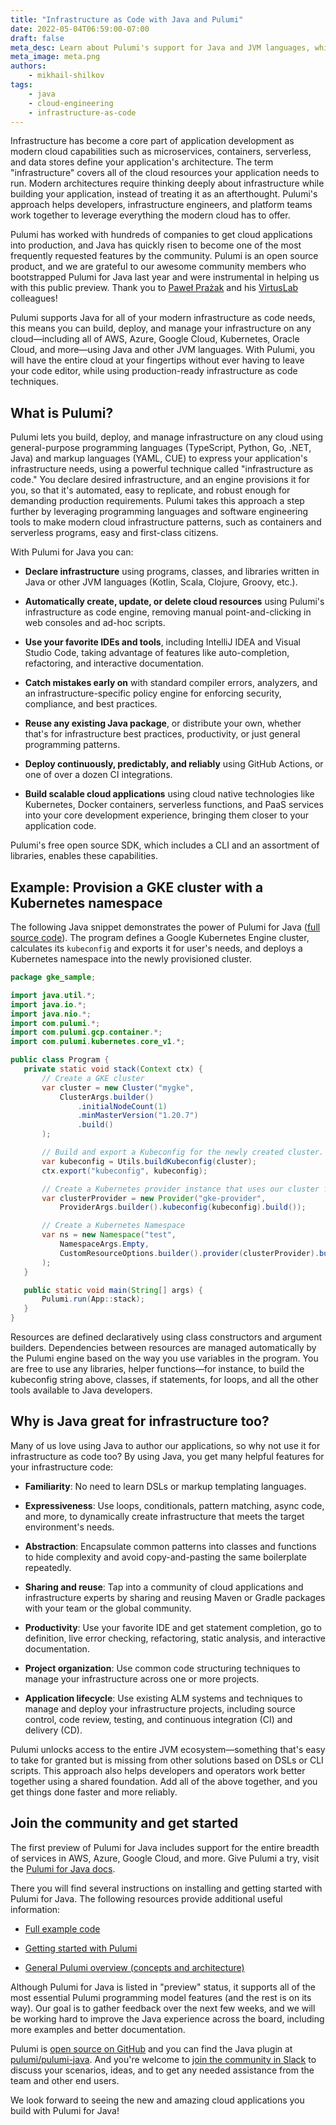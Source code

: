```yaml
---
title: "Infrastructure as Code with Java and Pulumi"
date: 2022-05-04T06:59:00-07:00
draft: false
meta_desc: Learn about Pulumi's support for Java and JVM languages, which enable you to use Infrastructure As Code on any Cloud with the JVM ecosystem.
meta_image: meta.png
authors:
    - mikhail-shilkov
tags:
    - java
    - cloud-engineering
    - infrastructure-as-code
---
```


Infrastructure has become a core part of application development as modern cloud capabilities such as microservices, containers, serverless, and data stores define your application's architecture. The term "infrastructure" covers all of the cloud resources your application needs to run. Modern architectures require thinking deeply about infrastructure while building your application, instead of treating it as an afterthought. Pulumi's approach helps developers, infrastructure engineers, and platform teams work together to leverage everything the modern cloud has to offer.

Pulumi has worked with hundreds of companies to get cloud applications into production, and Java has quickly risen to become one of the most frequently requested features by the community. Pulumi is an open source product, and we are grateful to our awesome community members who bootstrapped Pulumi for Java last year and were instrumental in helping us with this public preview. Thank you to [Paweł Prażak](https://twitter.com/pawelprazak) and his [VirtusLab](https://virtuslab.com) colleagues!

Pulumi supports Java for all of your modern infrastructure as code needs, this means you can build, deploy, and manage your infrastructure on any cloud&mdash;including all of AWS, Azure, Google Cloud, Kubernetes, Oracle Cloud, and more&mdash;using Java and other JVM languages. With Pulumi, you will have the entire cloud at your fingertips without ever having to leave your code editor, while using production-ready infrastructure as code techniques.

## What is Pulumi?

Pulumi lets you build, deploy, and manage infrastructure on any cloud using general-purpose programming languages (TypeScript, Python, Go, .NET, Java) and markup languages (YAML, CUE) to express your application's infrastructure needs, using a powerful technique called "infrastructure as code." You declare desired infrastructure, and an engine provisions it for you, so that it's automated, easy to replicate, and robust enough for demanding production requirements. Pulumi takes this approach a step further by leveraging programming languages and software engineering tools to make modern cloud infrastructure patterns, such as containers and serverless programs, easy and first-class citizens.

With Pulumi for Java you can:

- **Declare infrastructure** using programs, classes, and libraries written in Java or other JVM languages (Kotlin, Scala, Clojure, Groovy, etc.).

- **Automatically create, update, or delete cloud resources** using Pulumi's infrastructure as code engine, removing manual point-and-clicking in web consoles and ad-hoc scripts.

- **Use your favorite IDEs and tools**, including IntelliJ IDEA and Visual Studio Code, taking advantage of features like auto-completion, refactoring, and interactive documentation.

- **Catch mistakes early on** with standard compiler errors, analyzers, and an infrastructure-specific policy engine for enforcing security, compliance, and best practices.

- **Reuse any existing Java package**, or distribute your own, whether that's for infrastructure best practices, productivity, or just general programming patterns.

- **Deploy continuously, predictably, and reliably** using GitHub Actions, or one of over a dozen CI integrations.

- **Build scalable cloud applications** using cloud native technologies like Kubernetes, Docker containers, serverless functions, and PaaS services into your core development experience, bringing them closer to your application code.

Pulumi's free open source SDK, which includes a CLI and an assortment of libraries, enables these capabilities.

## Example: Provision a GKE cluster with a Kubernetes namespace

The following Java snippet demonstrates the power of Pulumi for Java ([full source code](https://github.com/pulumi/examples/tree/master/gcp-java-gke-hello-world)). The program defines a Google Kubernetes Engine cluster, calculates its `kubeconfig` and exports it for user's needs, and deploys a Kubernetes namespace into the newly provisioned cluster.

```java
package gke_sample;

import java.util.*;
import java.io.*;
import java.nio.*;
import com.pulumi.*;
import com.pulumi.gcp.container.*;
import com.pulumi.kubernetes.core_v1.*;

public class Program {
   private static void stack(Context ctx) {
       // Create a GKE cluster
       var cluster = new Cluster("mygke",
           ClusterArgs.builder()
               .initialNodeCount(1)
               .minMasterVersion("1.20.7")
               .build()
       );

       // Build and export a Kubeconfig for the newly created cluster.
       var kubeconfig = Utils.buildKubeconfig(cluster);
       ctx.export("kubeconfig", kubeconfig);

       // Create a Kubernetes provider instance that uses our cluster from above.
       var clusterProvider = new Provider("gke-provider",
           ProviderArgs.builder().kubeconfig(kubeconfig).build());

       // Create a Kubernetes Namespace
       var ns = new Namespace("test",
           NamespaceArgs.Empty,
           CustomResourceOptions.builder().provider(clusterProvider).build()
       );
   }

   public static void main(String[] args) {
       Pulumi.run(App::stack);
   }
}
```

Resources are defined declaratively using class constructors and argument builders. Dependencies between resources are managed automatically by the Pulumi engine based on the way you use variables in the program. You are free to use any libraries, helper functions&mdash;for instance, to build the kubeconfig string above, classes, if statements, for loops, and all the other tools available to Java developers.

## Why is Java great for infrastructure too?

Many of us love using Java to author our applications, so why not use it for infrastructure as code too? By using Java, you get many helpful features for your infrastructure code:

- **Familiarity**: No need to learn DSLs or markup templating languages.

- **Expressiveness**: Use loops, conditionals, pattern matching, async code, and more, to dynamically create infrastructure that meets the target environment's needs.

- **Abstraction**: Encapsulate common patterns into classes and functions to hide complexity and avoid copy-and-pasting the same boilerplate repeatedly.

- **Sharing and reuse**: Tap into a community of cloud applications and infrastructure experts by sharing and reusing Maven or Gradle packages with your team or the global community.

- **Productivity**: Use your favorite IDE and get statement completion, go to definition, live error checking, refactoring, static analysis, and interactive documentation.

- **Project organization**: Use common code structuring techniques to manage your infrastructure across one or more projects.

- **Application lifecycle**: Use existing ALM systems and techniques to manage and deploy your infrastructure projects, including source control, code review, testing, and continuous integration (CI) and delivery (CD).

Pulumi unlocks access to the entire JVM ecosystem&mdash;something that's easy to take for granted but is missing from other solutions based on DSLs or CLI scripts. This approach also helps developers and operators work better together using a shared foundation. Add all of the above together, and you get things done faster and more reliably.

## Join the community and get started

The first preview of Pulumi for Java includes support for the entire breadth of services in AWS, Azure, Google Cloud, and more. Give Pulumi a try, visit the [Pulumi for Java docs](https://www.pulumi.com/docs/intro/languages/java/).

There you will find several instructions on installing and getting started with Pulumi for Java. The following resources provide additional useful information:

- [Full example code](https://github.com/pulumi/examples/tree/master/gcp-java-gke-hello-world)

- [Getting started with Pulumi](https://www.pulumi.com/docs/get-started/)

- [General Pulumi overview (concepts and architecture)](https://www.pulumi.com/docs/intro/concepts/)

Although Pulumi for Java is listed in "preview" status, it supports all of the most essential Pulumi programming model features (and the rest is on its way). Our goal is to gather feedback over the next few weeks, and we will be working hard to improve the Java experience across the board, including more examples and better documentation.

Pulumi is [open source on GitHub](https://github.com/pulumi/pulumi) and you can find the Java plugin at [pulumi/pulumi-java](https://github.com/pulumi/pulumi-java).
And you're welcome to [join the community in Slack](https://slack.pulumi.com/) to discuss your scenarios, ideas, and to get any needed assistance from the team and other end users.

We look forward to seeing the new and amazing cloud applications you build with Pulumi for Java!
